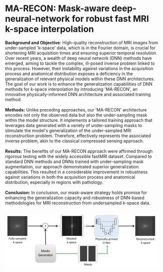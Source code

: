 # MA-RECON: Mask-aware deep-neural-network for robust fast MRI k-space interpolation
**Background and Objective**: High-quality reconstruction of MRI images from under-sampled 'k-space' data, which is in the Fourier domain, is crucial for shortening MRI acquisition times and ensuring superior temporal resolution. Over recent years, a wealth of deep neural network (DNN) methods have emerged, aiming to tackle the complex, ill-posed inverse problem linked to this process. However, their instability against variations in the acquisition process and anatomical distribution exposes a deficiency in the generalization of relevant physical models within these DNN architectures. The goal of our work is to enhance the generalization capabilities of DNN methods for k-space interpolation by introducing 'MA-RECON', an innovative physically-informed DNN architecture and associated training method. <br><br>
**Methods:** Unlike preceding approaches, our 'MA-RECON' architecture encodes not only the observed data but also the under-sampling mask within the model structure. It implements a tailored training approach that leverages data generated with a variety of under-sampling masks to stimulate the model's generalization of the under-sampled MRI reconstruction problem. Therefore, effectively represents the associated inverse problem, akin to the classical compressed sensing approach. <br><br>
**Results:** The benefits of our MA-RECON approach were affirmed through rigorous testing with the widely accessible fastMRI dataset. Compared to standard DNN methods and DNNs trained with under-sampling mask augmentation, our approach demonstrated superior generalization capabilities. This resulted in a considerable improvement in robustness against variations in both the acquisition process and anatomical distribution, especially in regions with pathology. <br><br>
**Conclusion:** In conclusion, our mask-aware strategy holds promise for enhancing the generalization capacity and robustness of DNN-based methodologies for MRI reconstruction from undersampled k-space data.<br><br>


<img src="model_scheme.png" width='700' align="center" >
